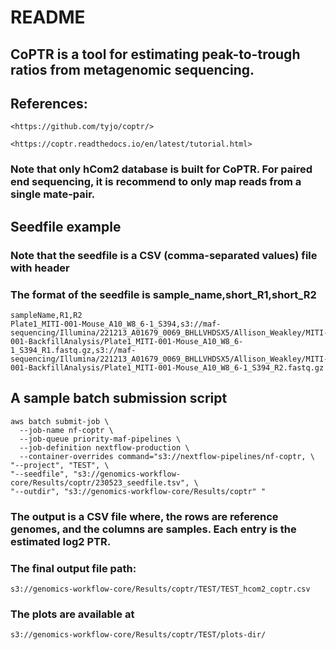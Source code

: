 README
====================

## CoPTR is a tool for estimating peak-to-trough ratios from metagenomic sequencing.

## References:

 	<https://github.com/tyjo/coptr/>

 	<https://coptr.readthedocs.io/en/latest/tutorial.html>

### Note that only hCom2 database is built for CoPTR. For paired end sequencing, it is recommend to only map reads from a single mate-pair.

## Seedfile example
### Note that the seedfile is a CSV (comma-separated values) file with header
### The format of the seedfile is sample_name,short_R1,short_R2

```{bash}
sampleName,R1,R2
Plate1_MITI-001-Mouse_A10_W8_6-1_S394,s3://maf-sequencing/Illumina/221213_A01679_0069_BHLLVHDSX5/Allison_Weakley/MITI-001-BackfillAnalysis/Plate1_MITI-001-Mouse_A10_W8_6-1_S394_R1.fastq.gz,s3://maf-sequencing/Illumina/221213_A01679_0069_BHLLVHDSX5/Allison_Weakley/MITI-001-BackfillAnalysis/Plate1_MITI-001-Mouse_A10_W8_6-1_S394_R2.fastq.gz
```

## A sample batch submission script

```{bash}
aws batch submit-job \
  --job-name nf-coptr \
  --job-queue priority-maf-pipelines \
  --job-definition nextflow-production \
  --container-overrides command="s3://nextflow-pipelines/nf-coptr, \
"--project", "TEST", \
"--seedfile", "s3://genomics-workflow-core/Results/coptr/230523_seedfile.tsv", \
"--outdir", "s3://genomics-workflow-core/Results/coptr" "
```

### The output is a CSV file where, the rows are reference genomes, and the columns are samples. Each entry is the estimated log2 PTR.
### The final output file path:
```{bash}
s3://genomics-workflow-core/Results/coptr/TEST/TEST_hcom2_coptr.csv
```
### The plots are available at
```{bash}
s3://genomics-workflow-core/Results/coptr/TEST/plots-dir/
```
